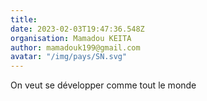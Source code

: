 ```yaml
---
title: 
date: 2023-02-03T19:47:36.548Z
organisation: Mamadou KEITA 
author: mamadouk199@gmail.com
avatar: "/img/pays/SN.svg"
---
```


On veut se développer comme tout le monde 
